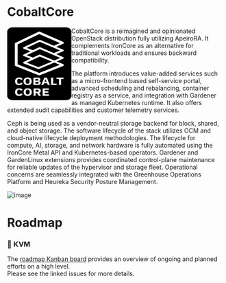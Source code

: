 CobaltCore
==========

<a href="https://github.com/cobaltcore-dev"><img align="left" width="150" height="170" src="https://raw.githubusercontent.com/cobaltcore-dev/.github/main/assets/Logo_Cobalt_Core_Typo_white_background.svg"></a>

CobaltCore is a reimagined and opinionated OpenStack distribution fully utilizing ApeiroRA. It complements IronCore as an alternative for traditional workloads and ensures backward compatibility. 

The platform introduces value-added services such as a micro-frontend based self-service portal, advanced scheduling and rebalancing, container registry as a service, and integration with Gardener as managed Kubernetes runtime. It also offers extended audit capabilities and customer telemetry services.  

Ceph is being used as a vendor-neutral storage backend for block, shared, and object storage. The software lifecycle of the stack utilizes OCM and cloud-native lifecycle deployment methodologies. The lifecycle for compute, AI, storage, and network hardware is fully automated using the IronCore Metal API and Kubernetes-based operators. Gardener and GardenLinux extensions provides coordinated control-plane maintenance for reliable updates of the hypervisor and storage fleet. Operational concerns are seamlessly integrated with the Greenhouse Operations Platform and Heureka Security Posture Management.

![image](https://github.com/user-attachments/assets/6302a107-db7e-4957-a012-011e73bc91c3)


# Roadmap

### 🐧 KVM
The [roadmap Kanban board](https://github.com/orgs/cobaltcore-dev/projects/1/views/1) provides an overview of ongoing and planned efforts on a high level.    
Please see the linked issues for more details.
